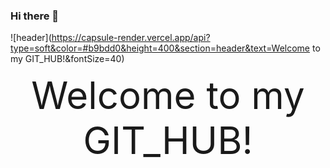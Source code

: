 ### Hi there 👋

<!--
**GangJiyeon/GangJiyeon** is a ✨ _special_ ✨ repository because its `README.md` (this file) appears on your GitHub profile.

Here are some ideas to get you started:

- 🔭 I’m currently working on ...
- 🌱 I’m currently learning ...
- 👯 I’m looking to collaborate on ...
- 🤔 I’m looking for help with ...
- 💬 Ask me about ...
- 📫 How to reach me: ...
- 😄 Pronouns: ...
- ⚡ Fun fact: ...
-->
![header](https://capsule-render.vercel.app/api?type=soft&color=#b9bdd0&height=400&section=header&text=Welcome to my GIT_HUB!&fontSize=40)

<div style="font-size: 60px; text-align: center;">Welcome to my GIT_HUB!</div>
